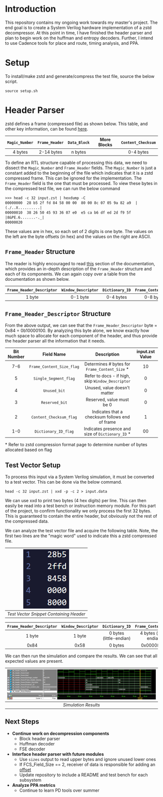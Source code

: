 # Introduction
This repository contains my ongoing work towards my master's project. The end goal is to create a System Verilog hardware implementation of a zstd decompressor. At this point in time, I have finished the header parser and plan to begin work on the huffman and entropy decoders. Further, I intend to use Cadence tools for place and route, timing analysis, and PPA.

# Setup
To install/make zstd and generate/compress the test file, source the below script.

```
source setup.sh
```

# Header Parser
zstd defines a frame (compressed file) as shown below. This table, and other key information, can be found [here](https://github.com/facebook/zstd/blob/dev/doc/zstd_compression_format.md#zstandard-frames).

| `Magic_Number` | `Frame_Header` |`Data_Block`|  More Blocks   |  `Content_Checksum`  |
|:--------------:|:--------------:|:----------:| ---------------|:--------------------:|
|  4 bytes       |  2-14 bytes    |  n bytes   |                |     0-4 bytes        |

To define an RTL structure capable of processing this data, we need to dissect the `Magic_Number` and `Frame_Header` fields. The `Magic_Number` is just a constant added to the beginning of the file which indicates that it is a zstd compressed frame. This can be ignored for the implementation. The `Frame_Header` field is the one that must be processed. To view these bytes in the compressed test file, we can run the below command

```
>>> head -c 32 input.zst | hexdump -C
00000000  28 b5 2f fd 84 58 00 00  80 00 8c 07 05 9a 82 a9  |(./..X..........|
00000010  38 26 50 45 93 36 07 e0  e5 ca b6 df ed 2d f9 5f  |8&PE.6.......-._|
00000020
```

These values are in hex, so each set of 2 digits is one byte. The values on the left are the byte offsets (in hex) and the values on the right are ASCII.

## `Frame_Header` Structure
The reader is highly encouraged to read [this](https://github.com/facebook/zstd/blob/dev/doc/zstd_compression_format.md#frame_header) section of the documentation, which provides an in-depth description of the `Frame_Header` structure and each of its components. We can again copy over a table from the documentation as shown below.

| `Frame_Header_Descriptor` | `Window_Descriptor`   | `Dictionary_ID`   | `Frame_Content_Size`   |
| :-----------------------: | :-------------------: | :---------------: | :--------------------: |
| 1 byte                    | 0-1 byte              | 0-4 bytes         | 0-8 bytes              |

## `Frame_Header_Descriptor` Structure
From the above output, we can see that the `Frame_Header_Descriptor` byte = 0x84 = 0b10000100. By analyzing this byte alone, we know exactly how much space to allocate for each component of the header, and thus provide the header parser all the information that it needs.

| Bit Number | Field Name                | Description                                        | input.zst Value     |
| :--------: | :-----------------------: | :-----------------------------------------------:  | :-----------------: |
| 7-6        | `Frame_Content_Size_flag` |  Determines # bytes for `Frame_Content_Size` *     | 10                  |
| 5          | `Single_Segment_flag`     |  Refer to docs - if high, skip `Window_Descriptor` | 0                   |
| 4          | `Unused_bit`              |  Unused, value doesn't matter                      | 0                   |
| 3          | `Reserved_bit`            |  Reserved, value must be 0                         | 0                   |
| 2          | `Content_Checksum_flag`   |  Indicates that a checksum follows end of frame    | 1                   |
| 1-0        | `Dictionary_ID_flag`      |  Indicates presence and size of `Dictionary_ID` *  | 00                  |

\* Refer to zstd compression format page to determine number of bytes allocated based on flag

## Test Vector Setup
To process this input via a System Verilog simulation, it must be converted to a test vector. This can be done via the below command.

```
head -c 32 input.zst | xxd -p -c 2 > input.data
```

We can use xxd to print two bytes (4 hex digits) per line. This can then easily be read into a test bench or instruction memory module. For this part of the project, to confirm functionality we only process the first 32 bytes. This is guaranteed to contain the entire header, but obviously not the rest of the compressed data.

We can analyze the test vector file and acquire the following table. Note, the first two lines are the "magic word" used to indicate this a zstd compressed file.

| ![](Images/input_data.png) |
|:--:|
| *Test Vector Snippet Containing Header* |
</center>


| `Frame_Header_Descriptor` | `Window_Descriptor`   | `Dictionary_ID`         | `Frame_Content_Size`    |
| :-----------------------: | :-------------------: | :---------------------: | :---------------------: |
| 1 byte                    | 1 byte                | 0 bytes (little-endian) | 4 bytes (little-endian) |
| 0x84                      | 0x58                  | 0 bytes                 | 0x00008000              |


We can then run the simulation and compare the results. We can see that all expected values are present.

| ![](Images/ModelSim.png) |
|:--:|
| *Simulation Results* |
</center>

## Next Steps
- **Continue work on decompression components**
  - Block header parser
  - Huffman decoder
  - FSE decoder
- **Interface header parser with future modules**
  - Use `sizes` output to read upper bytes and ignore unused lower ones
  -  If FCS_Field_Size == 2, receiver of data is responsible for adding an [offset](https://github.com/facebook/zstd/blob/dev/doc/zstd_compression_format.md#frame_content_size)
  -  Update repository to include a README and test bench for each subsystem
- **Analyze PPA metrics**
  - Continue to learn PD tools over summer
